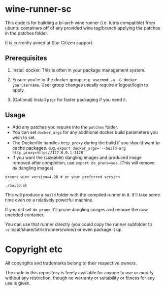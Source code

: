 # wine-runner-sc

This code is for building a bi-arch wine runner (i.e. lutris compatible) from ubuntu containers off of any provided wine tag/branch applying the patches in the patches folder.

It is currently aimed at Star Citizen support.

## Prerequisites

1) Install docker. This is often in your package management system.

2) Ensure you're in the docker group, e.g. `usermod -a -G docker yourusername`. User group changes usually require a logout/login to apply.

3) (Optional) Install `pigz` for faster packaging if you need it.

## Usage

- Add any patches you require into the `patches` folder.
- You can set `docker_args` for any additional docker build parameters you wish to set.
- The Dockerfile handles `http_proxy` during the build if you should want to cache packages. e.g. `export docker_args='--build-arg http_proxy=http://127.0.0.1:3128'`
- If you want the (sizeable) dangling images and produced image removed after completion, use `export do_prune=yes`. (This will remove _all_ dangling images).

```
export wine_version=4.20 # or your preferred version

./build.sh
```

This will produce a `build` folder with the compiled runner in it. It'll take some time even on a relatively powerful machine.

If you did set `do_prune` it'll prune dangling images and remove the now uneeded container.

You can use that runner directly (you could copy the runner subfolder to ~/.local/share/lutris/runners/wine/) or even package it up.

# Copyright etc

All copyrights and trademarks belong to their respective owners.

The code in this repository is freely available for anyone to use or modify without any restriction, though no warranty or suitability or fitness for any use is given.
